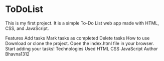 # ToDoList
This is my first project. It is a simple To-Do List web app made with HTML, CSS, and JavaScript.

Features
Add tasks
Mark tasks as completed
Delete tasks
How to use
Download or clone the project.
Open the index.html file in your browser.
Start adding your tasks!
Technologies Used
HTML
CSS
JavaScript
Author
Bhavna1312
